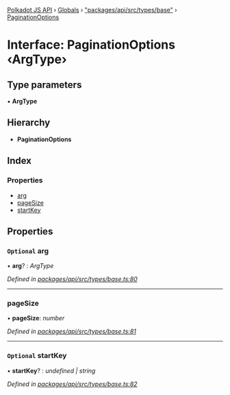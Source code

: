 [Polkadot JS API](../README.md) › [Globals](../globals.md) › ["packages/api/src/types/base"](../modules/_packages_api_src_types_base_.md) › [PaginationOptions](_packages_api_src_types_base_.paginationoptions.md)

# Interface: PaginationOptions ‹**ArgType**›

## Type parameters

▪ **ArgType**

## Hierarchy

* **PaginationOptions**

## Index

### Properties

* [arg](_packages_api_src_types_base_.paginationoptions.md#optional-arg)
* [pageSize](_packages_api_src_types_base_.paginationoptions.md#pagesize)
* [startKey](_packages_api_src_types_base_.paginationoptions.md#optional-startkey)

## Properties

### `Optional` arg

• **arg**? : *ArgType*

*Defined in [packages/api/src/types/base.ts:80](https://github.com/polkadot-js/api/blob/395dc79ef7/packages/api/src/types/base.ts#L80)*

___

###  pageSize

• **pageSize**: *number*

*Defined in [packages/api/src/types/base.ts:81](https://github.com/polkadot-js/api/blob/395dc79ef7/packages/api/src/types/base.ts#L81)*

___

### `Optional` startKey

• **startKey**? : *undefined | string*

*Defined in [packages/api/src/types/base.ts:82](https://github.com/polkadot-js/api/blob/395dc79ef7/packages/api/src/types/base.ts#L82)*
